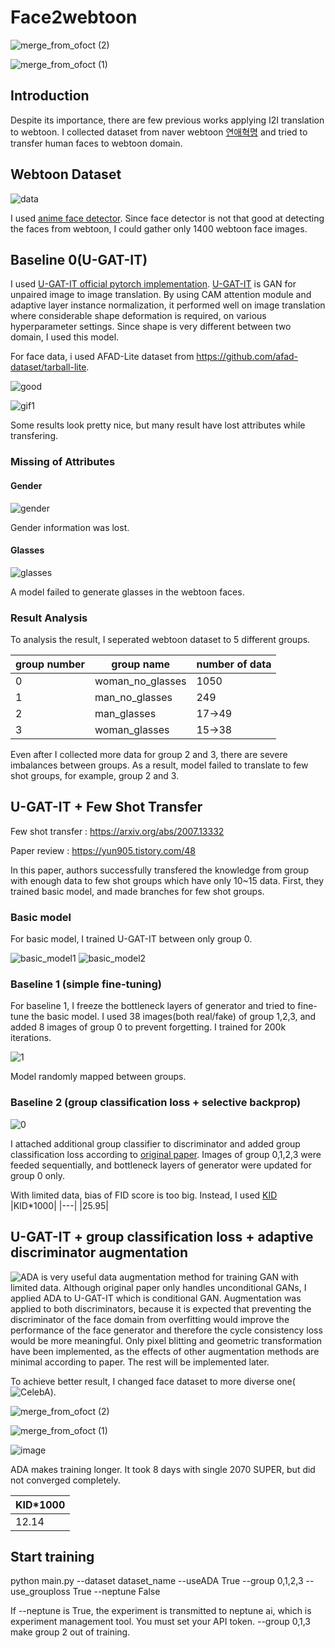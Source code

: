 # Face2webtoon

![merge_from_ofoct (2)](https://user-images.githubusercontent.com/71681194/108319761-35538100-7205-11eb-80fe-aa4ba1400d80.jpg)

![merge_from_ofoct (1)](https://user-images.githubusercontent.com/71681194/108319763-3684ae00-7205-11eb-99ff-f3289ee99498.jpg)


## Introduction
Despite its importance, there are few previous works applying I2I translation to webtoon. I collected dataset from naver webtoon [연애혁명](https://comic.naver.com/webtoon/list.nhn?titleId=570503) and tried to transfer human faces to webtoon domain. 


## Webtoon Dataset

![data](https://user-images.githubusercontent.com/71681194/104342339-1266ea80-553e-11eb-9e4f-8cd7cbaef418.JPG)


I used [anime face detector](https://github.com/nagadomi/lbpcascade_animeface). Since face detector is not that good at detecting the faces from webtoon, I could gather only 1400 webtoon face images.

## Baseline 0(U-GAT-IT)
I used [U-GAT-IT official pytorch implementation](https://github.com/znxlwm/UGATIT-pytorch).
[U-GAT-IT](https://arxiv.org/abs/1907.10830) is GAN for unpaired image to image translation. By using CAM attention module and adaptive layer instance normalization, it performed well on image translation where considerable shape deformation is required, on various hyperparameter settings. Since shape is very different between two domain, I used this model. 

For face data, i used AFAD-Lite dataset from https://github.com/afad-dataset/tarball-lite. 




![good](https://user-images.githubusercontent.com/71681194/104342049-c61baa80-553d-11eb-9c58-d2d02a5c01aa.jpg)

![gif1](https://user-images.githubusercontent.com/71681194/104342061-c9169b00-553d-11eb-98b1-028c60b513f0.gif)



Some results look pretty nice, but many result have lost attributes while transfering.

### Missing of Attributes

#### Gender

![gender](https://user-images.githubusercontent.com/71681194/104342136-db90d480-553d-11eb-9f47-939e1f7e1b0d.jpg)

Gender information was lost.

#### Glasses

![glasses](https://user-images.githubusercontent.com/71681194/104342163-e0ee1f00-553d-11eb-9aec-6c7c7aae64b1.jpg)

A model failed to generate glasses in the webtoon faces.

### Result Analysis

To analysis the result, I seperated webtoon dataset to 5 different groups.

|group number|group name|number of data|
|---|---|---|
|0|woman_no_glasses|1050|
|1|man_no_glasses|249|
|2|man_glasses|17->49|
|3|woman_glasses|15->38|

Even after I collected more data for group 2 and 3, there are severe imbalances between groups. As a result, model failed to translate to few shot groups, for example, group 2 and 3.



## U-GAT-IT + Few Shot Transfer

Few shot transfer : https://arxiv.org/abs/2007.13332

Paper review : https://yun905.tistory.com/48

In this paper, authors successfully transfered the knowledge from group with enough data to few shot groups which have only 10~15 data. First, they trained basic model, and made branches for few shot groups.

### Basic model
For basic model, I trained U-GAT-IT between only group 0.

![basic_model1](https://user-images.githubusercontent.com/71681194/105211139-4326cf80-5b8f-11eb-921d-e0b8761a66ad.jpg)
![basic_model2](https://user-images.githubusercontent.com/71681194/105211143-43bf6600-5b8f-11eb-86d0-8ff37817a003.jpg)

### Baseline 1 (simple fine-tuning)
For baseline 1, I freeze the bottleneck layers of generator and tried to fine-tune the basic model. I used 38 images(both real/fake) of group 1,2,3, and added 8 images of group 0 to prevent forgetting. I trained for 200k iterations.

![1](https://user-images.githubusercontent.com/71681194/105213333-ed9ff200-5b91-11eb-96c7-a6d46a272d9f.jpg)

Model randomly mapped between groups.

### Baseline 2 (group classification loss + selective backprop)

![0](https://user-images.githubusercontent.com/71681194/106051720-2c9eec00-612c-11eb-8c73-7c8deba76e1d.jpg)

I attached additional group classifier to discriminator and added group classification loss according to [original paper](https://arxiv.org/abs/2007.13332). Images of group 0,1,2,3 were feeded sequentially, and bottleneck layers of generator were updated for group 0 only.

With limited data, bias of FID score is too big. Instead, I used [KID](https://github.com/abdulfatir/gan-metrics-pytorch)
|KID*1000|
|---|
|25.95|

## U-GAT-IT + group classification loss + adaptive discriminator augmentation
![ADA](https://arxiv.org/abs/2006.06676) is very useful data augmentation method for training GAN with limited data. Although original paper only handles unconditional GANs, I applied ADA to U-GAT-IT which is conditional GAN. Augmentation was applied to both discriminators, because it is expected that preventing the discriminator of the face domain from overfitting would improve the performance of the face generator and therefore the cycle consistency loss would be more meaningful. Only pixel blitting and geometric transformation have been implemented, as the effects of other augmentation methods are minimal according to paper. The rest will be implemented later.

To achieve better result, I changed face dataset to more diverse one(![CelebA](https://www.kaggle.com/jessicali9530/celeba-dataset)).


![merge_from_ofoct (2)](https://user-images.githubusercontent.com/71681194/108319761-35538100-7205-11eb-80fe-aa4ba1400d80.jpg)

![merge_from_ofoct (1)](https://user-images.githubusercontent.com/71681194/108319763-3684ae00-7205-11eb-99ff-f3289ee99498.jpg)



![image](https://user-images.githubusercontent.com/71681194/108319007-199bab00-7204-11eb-9cc9-08f3d199816d.png)

ADA makes training longer. It took 8 days with single 2070 SUPER, but did not converged completely.

|KID*1000|
|---|
|12.14|


## Start training

python main.py --dataset dataset_name --useADA True --group 0,1,2,3 --use_grouploss True --neptune False

If --neptune is True, the experiment is transmitted to neptune ai, which is experiment management tool. You must set your API token. --group 0,1,3 make group 2 out of training.
